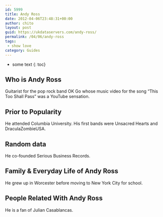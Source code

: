 ```yaml
---
id: 5999
title: Andy Ross
date: 2012-04-06T23:48:31+00:00
author: chito
layout: post
guid: https://ukdataservers.com/andy-ross/
permalink: /04/06/andy-ross
tags:
 - show love
category: Guides
---
```


* some text
{: toc}
          
          
## Who is  Andy Ross
                  
                  
                  
Guitarist for the pop rock band OK Go whose music video for the song &#8220;This Too Shall Pass&#8221; was a YouTube sensation.
                  
                
                
                
## Prior to Popularity 
                  
                  
                  
He attended Columbia University. His first bands were Unsacred Hearts and DraculaZombieUSA.
                  
                
                
                
## Random data 
                  
                  
                  
He co-founded Serious Business Records.
                  
                
                
                
## Family & Everyday Life of Andy Ross
                  
                  
                  
He grew up in Worcester before moving to New York City for school.
                  
                
                
                
## People Related With  Andy Ross
                  
                  
                  
He is a fan of Julian Casablancas.
                  
                
              
            
          
          
          
    
    
  
